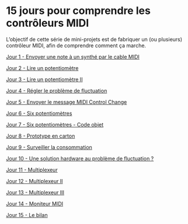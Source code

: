 # 15 jours pour comprendre les contrôleurs MIDI

L’objectif de cette série de mini-projets est de fabriquer un (ou plusieurs)
contrôleur MIDI, afin de comprendre comment ça marche.

[Jour 1 - Envoyer une note à un synthé par le cable MIDI](./jour01)

[Jour 2 - Lire un potentiomètre](./jour02)

[Jour 3 - Lire un potentiomètre II](./jour03)

[Jour 4 - Régler le problème de fluctuation](./jour04)

[Jour 5 - Envoyer le message MIDI Control Change](./jour05)

[Jour 6 - Six potentiomètres](./jour06)

[Jour 7 - Six potentiomètres - Code objet](./jour07)

[Jour 8 - Prototype en carton](./jour08)

[Jour 9 - Surveiller la consommation](./jour09)

[Jour 10 - Une solution hardware au problème de fluctuation ?](./jour10)

[Jour 11 - Multiplexeur](./jour11)

[Jour 12 - Multiplexeur II](./jour12)

[Jour 13 - Multiplexeur III](./jour13)

[Jour 14 - Moniteur MIDI](./jour14)

[Jour 15 - Le bilan](./jour15)
